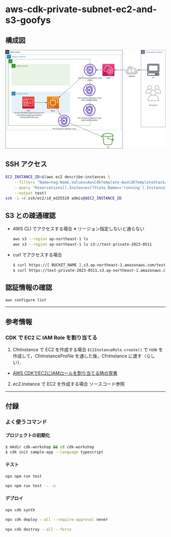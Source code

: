 # aws-cdk-private-subnet-ec2-and-s3-goofys

## 構成図

![](architecture.drawio.png)

## SSH アクセス

```bash
EC2_INSTANCE_ID=$(aws ec2 describe-instances \
    --filters "Name=tag:Name,Values=AwsCdkTemplate-AwsCdkTemplateStack/AwsCdkTemplate-AwsCdkTemplateStack-general_purpose_ec2" \
    --query "Reservations[].Instances[?State.Name=='running'].InstanceId[]" \
    --output text)
ssh -i ~/.ssh/ec2/id_ed25519 admis@$EC2_INSTANCE_ID
```

## S3 との疎通確認

- AWS CLI でアクセスする場合
  ※ リージョン指定しないと通らない
  ```bash
  aws s3 --region ap-northeast-1 ls
  aws s3 --region ap-northeast-1 ls s3://test-private-2023-0511
  ```
- curl でアクセスする場合
  ```bash
  $ curl https://[ BUCKET_NAME ].s3.ap-northeast-1.amazonaws.com/test.txt
  $ curl https://test-private-2023-0511.s3.ap-northeast-1.amazonaws.com/test.txt
  ```

## 認証情報の確認
```
aws configure list
```

---

## 参考情報

### CDK で EC2 に IAM Role を割り当てる

1. CfnInstance で EC2 を作成する場合
   `EC2InstanceRole.create()` で role を作成して，CfnInstanceProfile を通した後，CfnInstance に渡す（らしい）．
  - [AWS CDKでEC2にIAMロールを割り当てる時の覚書](https://wp-kyoto.net/add-iam-role-to-ec2-instance-by-aws-cdk/)
2. ec2.Instance で EC2 を作成する場合
   ソースコード参照

---

## 付録

### よく使うコマンド

#### プロジェクトの初期化

```bash
$ mkdir cdk-workshop && cd cdk-workshop
$ cdk init sample-app --language typescript
```

#### テスト
```bash
npx npm run test
```
```bash
npx npm run test -- -u
```

#### デプロイ
```bash
npx cdk synth
```
```bash
npx cdk deploy --all --require-approval never
```
```bash
npx cdk destroy --all --force
```
